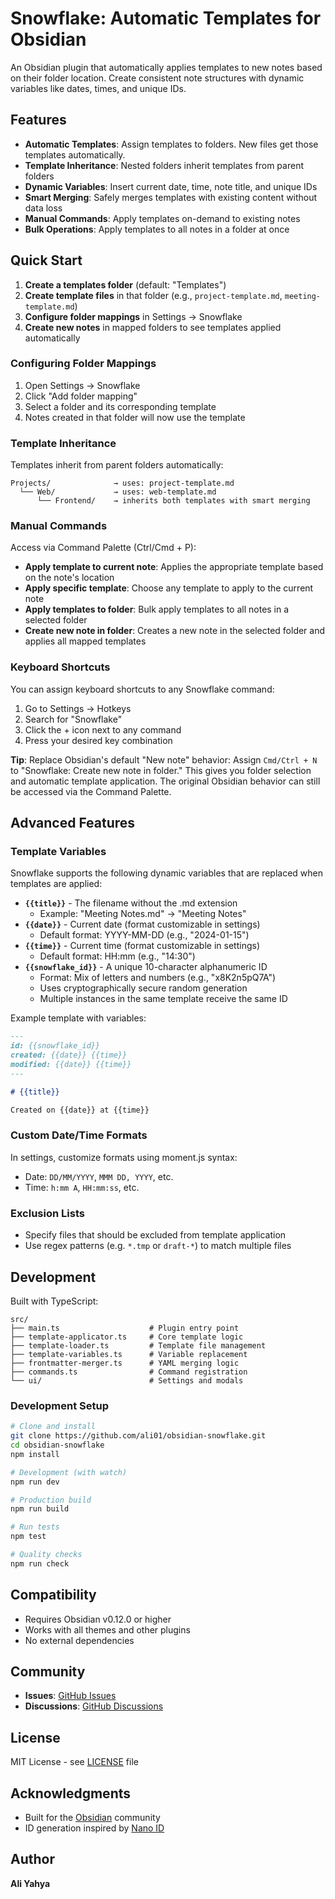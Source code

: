 # Snowflake: Automatic Templates for Obsidian

An Obsidian plugin that automatically applies templates to new notes based on their folder location. Create consistent note structures with dynamic variables like dates, times, and unique IDs.

## Features

- **Automatic Templates**: Assign templates to folders. New files get those templates automatically.
- **Template Inheritance**: Nested folders inherit templates from parent folders
- **Dynamic Variables**: Insert current date, time, note title, and unique IDs
- **Smart Merging**: Safely merges templates with existing content without data loss
- **Manual Commands**: Apply templates on-demand to existing notes
- **Bulk Operations**: Apply templates to all notes in a folder at once


## Quick Start

1. **Create a templates folder** (default: "Templates")
2. **Create template files** in that folder (e.g., `project-template.md`, `meeting-template.md`)
3. **Configure folder mappings** in Settings → Snowflake
4. **Create new notes** in mapped folders to see templates applied automatically

### Configuring Folder Mappings

1. Open Settings → Snowflake
2. Click "Add folder mapping"
3. Select a folder and its corresponding template
4. Notes created in that folder will now use the template

### Template Inheritance

Templates inherit from parent folders automatically:

```
Projects/              → uses: project-template.md
  └── Web/             → uses: web-template.md
      └── Frontend/    → inherits both templates with smart merging
```

### Manual Commands

Access via Command Palette (Ctrl/Cmd + P):

- **Apply template to current note**: Applies the appropriate template based on the note's location
- **Apply specific template**: Choose any template to apply to the current note
- **Apply templates to folder**: Bulk apply templates to all notes in a selected folder
- **Create new note in folder**: Creates a new note in the selected folder and applies all mapped templates

### Keyboard Shortcuts

You can assign keyboard shortcuts to any Snowflake command:

1. Go to Settings → Hotkeys
2. Search for "Snowflake"
3. Click the + icon next to any command
4. Press your desired key combination

**Tip**: Replace Obsidian's default "New note" behavior:
Assign `Cmd/Ctrl + N` to "Snowflake: Create new note in folder." This gives you folder selection and automatic template application. The original Obsidian behavior can still be accessed via the Command Palette.

## Advanced Features

### Template Variables

Snowflake supports the following dynamic variables that are replaced when templates are applied:

- **`{{title}}`** - The filename without the .md extension
  - Example: "Meeting Notes.md" → "Meeting Notes"
- **`{{date}}`** - Current date (format customizable in settings)
  - Default format: YYYY-MM-DD (e.g., "2024-01-15")
- **`{{time}}`** - Current time (format customizable in settings)
  - Default format: HH:mm (e.g., "14:30")
- **`{{snowflake_id}}`** - A unique 10-character alphanumeric ID
  - Format: Mix of letters and numbers (e.g., "x8K2n5pQ7A")
  - Uses cryptographically secure random generation
  - Multiple instances in the same template receive the same ID

Example template with variables:
```markdown
---
id: {{snowflake_id}}
created: {{date}} {{time}}
modified: {{date}} {{time}}
---

# {{title}}

Created on {{date}} at {{time}}
```

### Custom Date/Time Formats

In settings, customize formats using moment.js syntax:
- Date: `DD/MM/YYYY`, `MMM DD, YYYY`, etc.
- Time: `h:mm A`, `HH:mm:ss`, etc.

### Exclusion Lists

- Specify files that should be excluded from template application
- Use regex patterns (e.g. `*.tmp` or `draft-*`) to match multiple files

## Development

Built with TypeScript:

```
src/
├── main.ts                    # Plugin entry point
├── template-applicator.ts     # Core template logic
├── template-loader.ts         # Template file management
├── template-variables.ts      # Variable replacement
├── frontmatter-merger.ts      # YAML merging logic
├── commands.ts                # Command registration
└── ui/                        # Settings and modals
```

### Development Setup

```bash
# Clone and install
git clone https://github.com/ali01/obsidian-snowflake.git
cd obsidian-snowflake
npm install

# Development (with watch)
npm run dev

# Production build
npm run build

# Run tests
npm test

# Quality checks
npm run check
```

## Compatibility

- Requires Obsidian v0.12.0 or higher
- Works with all themes and other plugins
- No external dependencies

## Community

- **Issues**: [GitHub Issues](https://github.com/ali01/obsidian-snowflake/issues)
- **Discussions**: [GitHub Discussions](https://github.com/ali01/obsidian-snowflake/discussions)

## License

MIT License - see [LICENSE](LICENSE) file

## Acknowledgments

- Built for the [Obsidian](https://obsidian.md) community
- ID generation inspired by [Nano ID](https://github.com/ai/nanoid)

## Author

**Ali Yahya**
